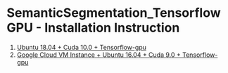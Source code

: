 # SemanticSegmentation_TensorflowGPU - Installation Instruction

1. [Ubuntu 18.04 + Cuda 10.0 + Tensorflow-gpu](MaskRCNN_TensorflowGPU.md) 
2. [Google Cloud VM Instance + Ubuntu 16.04 + Cuda 9.0 + Tensorflow-gpu](TensorflowGPU-GCP.md)
